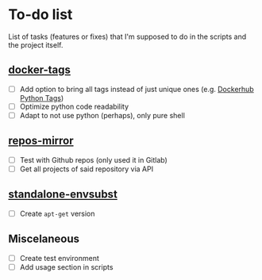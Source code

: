 # To-do list

List of tasks (features or fixes) that I'm supposed to do in the scripts and the project itself.

## [docker-tags](./docker-tags)

- [ ] Add option to bring all tags instead of just unique ones (e.g. [Dockerhub Python Tags](https://hub.docker.com/_/python#:~:text=the%20FAQ.-,Simple%20Tags))
- [ ] Optimize python code readability
- [ ] Adapt to not use python (perhaps), only pure shell

## [repos-mirror](./repos-mirror)

- [ ] Test with Github repos (only used it in Gitlab)
- [ ] Get all projects of said repository via API

## [standalone-envsubst](./standalone-envsubst)

- [ ] Create `apt-get` version

## Miscelaneous

- [ ] Create test environment
- [ ] Add usage section in scripts
